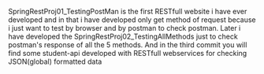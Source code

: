 SpringRestProj01_TestingPostMan is the first RESTfull website i have ever developed and in that i have developed only get method of request because i just want to test by browser and by postman to check postman.
Later i have developed the SpringRestProj02_TestingAllMethods just to check postman's response of all the 5 methods.
And in the third commit you will find some student-api developed with RESTfull webservices for checking JSON(global) formatted data
